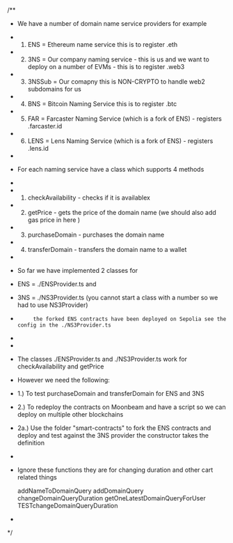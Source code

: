 /**
 * We have a number of domain name service providers for example 
 * 1. ENS = Ethereum name service this is to register .eth
 * 2. 3NS = Our company naming service - this is us and we want to deploy on a number of EVMs - this is to register .web3
 * 3. 3NSSub = Our comapny this is NON-CRYPTO to handle web2 subdomains for us
 * 4. BNS = Bitcoin Naming Service this is to register .btc
 * 5. FAR = Farcaster Naming Service (which is a fork of ENS) - registers .farcaster.id
 * 6. LENS = Lens Naming Service (which is a fork of ENS) - registers .lens.id
 *
 * For each naming service have a class which supports 4 methods
 * 
 * 1. checkAvailability - checks if it is availablex
 * 2. getPrice - gets the price of the domain name (we should also add gas price in here )
 * 3. purchaseDomain - purchases the domain name 
 * 4. transferDomain - transfers the domain name to a wallet 
 * 
 * So far we have implemented 2 classes for 
 *    ENS = ./ENSProvider.ts and 
 *    3NS = ./NS3Provider.ts (you cannot start a class with a number so we had to use NS3Provider)
 *          the forked ENS contracts have been deployed on Sepolia see the config in the ./NS3Provider.ts 
 *
 * 
 * The classes ./ENSProvider.ts and ./NS3Provider.ts work for checkAvailability and getPrice
 * However we need the following:
 * 1.) To test purchaseDomain and transferDomain for ENS and 3NS
 * 2.) To redeploy the contracts on Moonbeam and have a script so we can deploy on multiple other blockchains
 * 2a.) Use the folder "smart-contracts" to fork the ENS contracts and deploy and test against the 3NS provider the constructor takes the definition 
 *  
 * Ignore these functions they are for changing duration and other cart related things 
   
   addNameToDomainQuery
   addDomainQuery
   changeDomainQueryDuration
   getOneLatestDomainQueryForUser
   TESTchangeDomainQueryDuration

 * 
 */